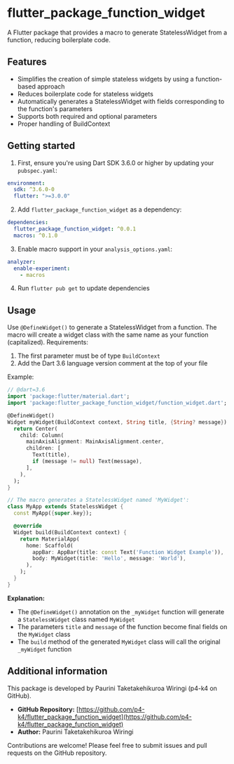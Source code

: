 # flutter_package_function_widget

A Flutter package that provides a macro to generate StatelessWidget from a function, reducing boilerplate code.

## Features

- Simplifies the creation of simple stateless widgets by using a function-based approach
- Reduces boilerplate code for stateless widgets
- Automatically generates a StatelessWidget with fields corresponding to the function's parameters
- Supports both required and optional parameters
- Proper handling of BuildContext

## Getting started

1. First, ensure you're using Dart SDK 3.6.0 or higher by updating your `pubspec.yaml`:

```yaml
environment:
  sdk: ^3.6.0-0
  flutter: ">=3.0.0"
```

2. Add `flutter_package_function_widget` as a dependency:

```yaml
dependencies:
  flutter_package_function_widget: ^0.0.1
  macros: ^0.1.0
```

3. Enable macro support in your `analysis_options.yaml`:

```yaml
analyzer:
  enable-experiment:
    - macros
```

4. Run `flutter pub get` to update dependencies

## Usage

Use `@DefineWidget()` to generate a StatelessWidget from a function. The macro will create a widget class with the same name as your function (capitalized). Requirements:

1. The first parameter must be of type `BuildContext`
2. Add the Dart 3.6 language version comment at the top of your file

Example:

```dart
// @dart=3.6
import 'package:flutter/material.dart';
import 'package:flutter_package_function_widget/function_widget.dart';

@DefineWidget()
Widget myWidget(BuildContext context, String title, {String? message}) {
  return Center(
    child: Column(
      mainAxisAlignment: MainAxisAlignment.center,
      children: [
        Text(title),
        if (message != null) Text(message),
      ],
    ),
  );
}

// The macro generates a StatelessWidget named 'MyWidget':
class MyApp extends StatelessWidget {
  const MyApp({super.key});

  @override
  Widget build(BuildContext context) {
    return MaterialApp(
      home: Scaffold(
        appBar: AppBar(title: const Text('Function Widget Example')),
        body: MyWidget(title: 'Hello', message: 'World'),
      ),
    );
  }
}
```

**Explanation:**

- The `@DefineWidget()` annotation on the `_myWidget` function will generate a `StatelessWidget` class named `MyWidget`
- The parameters `title` and `message` of the function become final fields on the `MyWidget` class
- The `build` method of the generated `MyWidget` class will call the original `_myWidget` function

## Additional information

This package is developed by Paurini Taketakehikuroa Wiringi (p4-k4 on GitHub).

- **GitHub Repository:** [https://github.com/p4-k4/flutter_package_function_widget](https://github.com/p4-k4/flutter_package_function_widget)
- **Author:** Paurini Taketakehikuroa Wiringi

Contributions are welcome! Please feel free to submit issues and pull requests on the GitHub repository.
